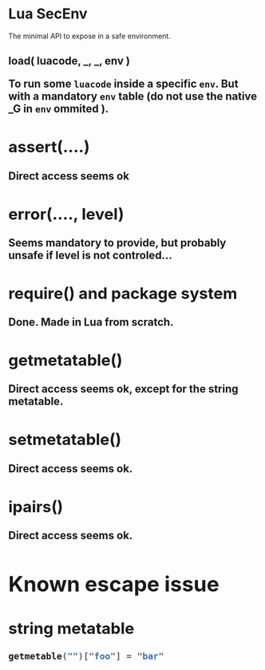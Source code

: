 
# Lua SecEnv

The minimal API to expose in a safe environment.

## load( <string>luacode, _, _, <table>env )

To run some `luacode` inside a specific `env`.
But with a mandatory `env` table (do not use the native _G in `env` ommited ).

## assert(....)

Direct access seems ok

## error(...., level)

Seems mandatory to provide, but probably unsafe if level is not controled...

## require() and package system

Done. Made in Lua from scratch.

## getmetatable()

Direct access seems ok, except for the string metatable.

## setmetatable()

Direct access seems ok.

## ipairs()

Direct access seems ok.

# Known escape issue

## string metatable
```lua
getmetable("")["foo"] = "bar"
```


